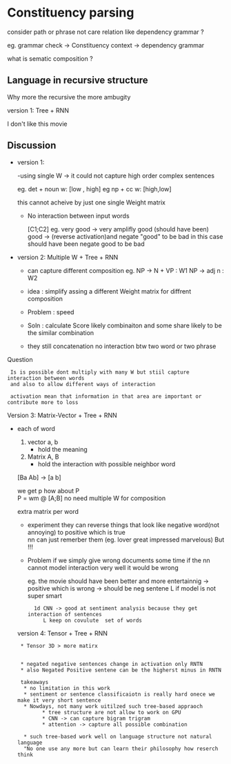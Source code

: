 # Constituency parsing 
  
  consider path or phrase not care relation like dependency grammar ? 
  
  eg. grammar check -> Constituency
      context -> dependency grammar 

  what is sematic composition ? 

  Language in recursive structure
---
  Why more the recursive the more ambugity

  version 1: Tree + RNN

  I don't like this movie  

 Discussion 
---
 
 * version 1:
    
    -using single W -> it could not capture high order complex sentences

    eg. det + noun    w: [low , high]
    eg  np + cc  w: [high,low]

    this cannot acheive by just one single Weight matrix 

    - No interaction between input words 
       
       [C1;C2] 
       eg. very good -> very amplifly good 
           (should have been) good -> (reverse activation)and negate "good" to be bad 
             in this case should have been negate good to be bad

  * version 2: Multiple W  + Tree + RNN

     - can capture different composition 
       eg. NP -> N + VP  : W1 
           NP ->  adj n  : W2
     
     - idea : simplify assing a different Weight matrix for diffrent composition 
     - Problem : speed
     - Soln : calculate Score likely combinaiton and some share likely to be the similar combination 

     - they still concatenation no interaction btw two word or two phrase 


   Question 
     
     Is is possible dont multiply with many W but stiil capture interaction between words  
     and also to allow different ways of interaction  

     activation mean that information in that area are important or contribute more to loss  

  Version 3: Matrix-Vector + Tree + RNN 
  
  * each of word 
     1) vector a, b
          * hold the meaning  
     2) Matrix A, B 
          * hold the interaction with possible neighbor word 

       [Ba Ab] -> [a b] 
      
    we get p how about P  
    P = wm @ [A;B] no need multiple W for composition  

    extra matrix per word 
    

    * experiment they can reverse things that look like negative word(not annoying) to positive which is true    
    nn can just remerber them (eg. lover great impressed marvelous)
    But !!! 
    * Problem 
       if we simply give wrong documents
        some time if the nn cannot model interaction very well it would be wrong  
         
         eg. the movie should have been better and more entertainnig -> positive which is wrong -> should be neg sentene
                    L if model is not super smart 

            1d CNN -> good at sentiment analysis because they get interaction of sentences 
               L keep on covulute  set of words
    
    version 4: Tensor + Tree + RNN      
         
         * Tensor 3D > more matirx

         
         * negated negative sentences change in activation only RNTN  
         * also Negated Positive sentene can be the higherst minus in RNTN 
    
         takeaways
          * no limitation in this work 
          * sentiment or sentence classificaiotn is really hard onece we make it very short sentence
          * Nowdays, not many work uitilzed such tree-based appraoch 
                * tree structure are not allow to work on GPU 
                * CNN -> can capture bigram trigram
                * attention -> capture all possible combination 

          * such tree-based work well on language structure not natural language 
          "No one use any more but can learn their philosophy how reserch think 

                 



    

